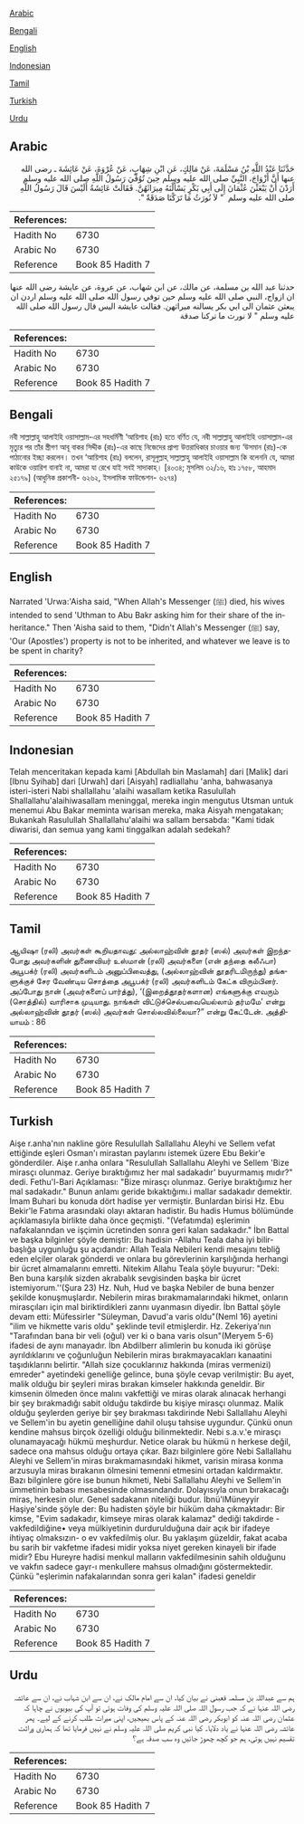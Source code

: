 [Arabic](#arabic)

[Bengali](#bengali)

[English](#english)

[Indonesian](#indonesian)

[Tamil](#tamil)

[Turkish](#turkish)

[Urdu](#urdu)

## Arabic


<div dir="rtl" lang="ar" style={{fontSize:'larger',backgroundColor:'#f8f9fa',padding:20}}>
حَدَّثَنَا عَبْدُ اللَّهِ بْنُ مَسْلَمَةَ، عَنْ مَالِكٍ، عَنِ ابْنِ شِهَابٍ، عَنْ عُرْوَةَ، عَنْ عَائِشَةَ ـ رضى الله عنها أَنَّ أَزْوَاجَ، النَّبِيِّ صلى الله عليه وسلم حِينَ تُوُفِّيَ رَسُولُ اللَّهِ صلى الله عليه وسلم أَرَدْنَ أَنْ يَبْعَثْنَ عُثْمَانَ إِلَى أَبِي بَكْرٍ يَسْأَلْنَهُ مِيرَاثَهُنَّ‏.‏ فَقَالَتْ عَائِشَةُ أَلَيْسَ قَالَ رَسُولُ اللَّهِ صلى الله عليه وسلم ‏ "‏ لاَ نُورَثُ مَا تَرَكْنَا صَدَقَةٌ ‏"‏‏.‏
</div>
<div style={{backgroundColor:'#f8f9fa',padding:20, marginBottom: 10}}><table> <thead> <tr> <th>References:</th> <th></th> </tr> </thead> <tbody><tr><td>Hadith No</td><td>6730</td></tr><tr><td>Arabic No</td><td>6730</td></tr><tr><td>Reference</td><td>Book 85 Hadith 7</td></tr></tbody></table></div>


<div dir="rtl" lang="ar" style={{fontSize:'larger',backgroundColor:'#f8f9fa',padding:20}}>
حدثنا عبد الله بن مسلمة، عن مالك، عن ابن شهاب، عن عروة، عن عايشة رضى الله عنها ان ازواج، النبي صلى الله عليه وسلم حين توفي رسول الله صلى الله عليه وسلم اردن ان يبعثن عثمان الى ابي بكر يسالنه ميراثهن. فقالت عايشة اليس قال رسول الله صلى الله عليه وسلم " لا نورث ما تركنا صدقة
</div>
<div style={{backgroundColor:'#f8f9fa',padding:20, marginBottom: 10}}><table> <thead> <tr> <th>References:</th> <th></th> </tr> </thead> <tbody><tr><td>Hadith No</td><td>6730</td></tr><tr><td>Arabic No</td><td>6730</td></tr><tr><td>Reference</td><td>Book 85 Hadith 7</td></tr></tbody></table></div>

## Bengali


<div dir="ltr" lang="bn" style={{fontSize:'larger',backgroundColor:'#f8f9fa',padding:20}}>
নবী সাল্লাল্লাহু আলাইহি ওয়াসাল্লাম-এর সহধর্মিণী ‘আয়িশাহ (রাঃ) হতে বর্ণিত যে, নবী সাল্লাল্লাহু আলাইহি ওয়াসাল্লাম-এর মৃত্যুর পর তাঁর স্ত্রীগণ আবূ বাকর সিদ্দীক (রাঃ)-এর কাছে নিজেদের প্রাপ্য উত্তরাধিকার চাওয়ার জন্য ‘উসমান (রাঃ)-কে পাঠানোর ইচ্ছা করলেন। তখন ‘আয়িশাহ (রাঃ) বললেন, রাসূলুল্লাহ্ সাল্লাল্লাহু আলাইহি ওয়াসাল্লাম কি বলেননি যে, আমরা কাউকে ওয়ারিশ বানাই না, আমরা যা রেখে যাই সবই সাদাকাহ্। [৪০৩৪; মুসলিম ৩২/১৬, হাঃ ১৭৫৮, আহমাদ ২৫১৭৯] (আধুনিক প্রকাশনী- ৬২৬২, ইসলামিক ফাউন্ডেশন- ৬২৭৪)
</div>
<div style={{backgroundColor:'#f8f9fa',padding:20, marginBottom: 10}}><table> <thead> <tr> <th>References:</th> <th></th> </tr> </thead> <tbody><tr><td>Hadith No</td><td>6730</td></tr><tr><td>Arabic No</td><td>6730</td></tr><tr><td>Reference</td><td>Book 85 Hadith 7</td></tr></tbody></table></div>

## English


<div dir="ltr" lang="en" style={{fontSize:'larger',backgroundColor:'#f8f9fa',padding:20}}>
Narrated 'Urwa:'Aisha said, "When Allah's Messenger (ﷺ) died, his wives intended to send 'Uthman to Abu Bakr asking him for their share of the inheritance." Then 'Aisha said to them, "Didn't Allah's Messenger (ﷺ) say, 'Our (Apostles') property is not to be inherited, and whatever we leave is to be spent in charity?
</div>
<div style={{backgroundColor:'#f8f9fa',padding:20, marginBottom: 10}}><table> <thead> <tr> <th>References:</th> <th></th> </tr> </thead> <tbody><tr><td>Hadith No</td><td>6730</td></tr><tr><td>Arabic No</td><td>6730</td></tr><tr><td>Reference</td><td>Book 85 Hadith 7</td></tr></tbody></table></div>

## Indonesian


<div dir="ltr" lang="id" style={{fontSize:'larger',backgroundColor:'#f8f9fa',padding:20}}>
Telah menceritakan kepada kami [Abdullah bin Maslamah] dari [Malik] dari [Ibnu Syihab] dari [Urwah] dari [Aisyah] radliallahu 'anha, bahwasanya isteri-isteri Nabi shallallahu 'alaihi wasallam ketika Rasulullah Shallallahu'alaihiwasallam meninggal, mereka ingin mengutus Utsman untuk menemui Abu Bakar meminta warisan mereka, maka Aisyah mengatakan; Bukankah Rasulullah Shallallahu'alaihi wa sallam bersabda: "Kami tidak diwarisi, dan semua yang kami tinggalkan adalah sedekah?
</div>
<div style={{backgroundColor:'#f8f9fa',padding:20, marginBottom: 10}}><table> <thead> <tr> <th>References:</th> <th></th> </tr> </thead> <tbody><tr><td>Hadith No</td><td>6730</td></tr><tr><td>Arabic No</td><td>6730</td></tr><tr><td>Reference</td><td>Book 85 Hadith 7</td></tr></tbody></table></div>

## Tamil


<div dir="ltr" lang="ta" style={{fontSize:'larger',backgroundColor:'#f8f9fa',padding:20}}>
ஆயிஷா (ரலி) அவர்கள் கூறியதாவது: அல்லாஹ்வின் தூதர் (ஸல்) அவர்கள் இறந்தபோது அவர்களின் துணைவியர் உஸ்மான் (ரலி) அவர்களை (என் தந்தை கலீஃபா) அபூபக்ர் (ரலி) அவர்களிடம் அனுப்பிவைத்து, (அல்லாஹ்வின் தூதரிடமிருந்து) தங்களுக்குச் சேர வேண்டிய சொத்தை அபூபக்ர் (ரலி) அவர்களிடம் கேட்க விரும்பினர். அப்போது நான் (அவர்களைப் பார்த்து), ‘(இறைத்தூதர்களான) எங்களுக்கு எவரும் (சொத்தில்) வாரிசாக முடியாது. நாங்கள் விட்டுச்செல்பவையெல்லாம் தர்மமே’ என்று அல்லாஹ்வின் தூதர் (ஸல்) அவர்கள் சொல்லவில்லையா?” என்று கேட்டேன். அத்தியாயம் : 86
</div>
<div style={{backgroundColor:'#f8f9fa',padding:20, marginBottom: 10}}><table> <thead> <tr> <th>References:</th> <th></th> </tr> </thead> <tbody><tr><td>Hadith No</td><td>6730</td></tr><tr><td>Arabic No</td><td>6730</td></tr><tr><td>Reference</td><td>Book 85 Hadith 7</td></tr></tbody></table></div>

## Turkish


<div dir="ltr" lang="tr" style={{fontSize:'larger',backgroundColor:'#f8f9fa',padding:20}}>
Aişe r.anha'nın nakline göre Resulullah Sallallahu Aleyhi ve Sellem vefat ettiğinde eşleri Osman'ı mirastan paylarını istemek üzere Ebu Bekir'e gönderdiler. Aişe r.anha onlara "Resulullah Sallallahu Aleyhi ve Sellem 'Bize mirasçı olunmaz. Geriye bıraktığımız her mal sadakadır' buyurmamış mıdır?" dedi. Fethu'l-Bari Açıklaması: "Bize mirasçı olunmaz. Geriye bıraktığımız her mal sadakadır." Bunun anlamı geride bıkaktığımı.i mallar sadakadır demektir. İmam Buhari bu konuda dört hadise yer vermiştir. Bunlardan birisi Hz. Ebu Bekir'le Fatıma arasındaki olayı aktaran hadistir. Bu hadis Humus bölümünde açıklamasıyla birlikte daha önce geçmişti. "(Vefatımda) eşlerimin nafakalanndan ve işçimin ücretinden sonra geri kalan sadakadır." İbn Battal ve başka bilginler şöyle demiştir: Bu hadisin -Allahu Teala daha iyi bilir- başlığa uygunluğu şu açıdandır: Allah Teala Nebileri kendi mesajını tebliğ eden elçiler olarak gönderdi ve onlara bu görevlerinin karşılığında herhangi bir ücret almamalarını emretti. Nitekim Allahu Teala şöyle buyurur: "Deki: Ben buna karşılık sizden akrabalık sevgisinden başka bir ücret istemiyorum.''(Şura 23) Hz. Nuh, Hud ve başka Nebiler de buna benzer şekilde konuşmuşlardır. Nebilerin miras bırakmamalarındaki hikmet, onların mirasçıları için mal biriktirdikleri zannı uyanmasın diyedir. İbn Battal şöyle devam etti: Müfessirler "Süleyman, Davud'a varis oldu"(Neml 16) ayetini "ilim ve hikmette varis oldu" şeklinde tevil etmişlerdir. Hz. Zekeriya'nın "Tarafından bana bir veli (oğul) ver ki o bana varis olsun"(Meryem 5-6) ifadesi de aynı manayadır. İbn Abdilberr alimlerin bu konuda iki görüşe ayrıldıklarını ve çoğunluğun Nebilerin miras bırakmayacakları kanaatini taşıdıklarını belirtir. "Allah size çocuklarınız hakkında (miras vermenizi) emreder" ayetindeki genelliğe gelince, buna şöyle cevap verilmiştir: Bu ayet, malik olduğu bir şeyleri miras bırakan kimseler hakkında geneldir. Bir kimsenin ölmeden önce malını vakfettiği ve miras olarak alınacak herhangi bir şey bırakmadığı sabit olduğu takdirde bu kişiye mirasçı olunmaz. Malik olduğu şeylerden geriye bir şey bırakması takdirinde Nebi Sallallahu Aleyhi ve Sellem'in bu ayetin genelliğine dahil oluşu tahsise uygundur. Çünkü onun kendine mahsus birçok özelliği olduğu bilinmektedir. Nebi s.a.v.'e mirasçı olunamayacağı hükmü meşhurdur. Netice olarak bu hükmü n herkese değil, sadece ona mahsus olduğu ortaya çıkar. Bazı bilginlere göre Nebi Sallallahu Aleyhi ve Sellem'in miras bırakmamasındaki hikmet, varisin mirasa konma arzusuyla miras bırakanın ölmesini temenni etmesini ortadan kaldırmaktır. Bazı bilginlere göre ise bunun hikmeti, Nebi Sallallahu Aleyhi ve Sellem'in ümmetinin babası mesabesinde olmasındandır. Dolayısıyla onun bırakacağı miras, herkesin olur. Genel sadakanın niteliği budur. İbnü'lMüneyyir Haşiye'sinde şöyle der: Bu hadisten şöyle bir hüküm daha çıkmaktadır: Bir kimse, "Evim sadakadır, kimseye miras olarak kalamaz" dediği takdirde -vakfedildiğine• veya mülkiyetinin durdurulduğuna dair açık bir ifadeye ihtiyaç olmaksızın- o ev vakfedilmiş olur. Bu yaklaşım güzeldir, fakat acaba bu sarih bir vakfetme ifadesi midir yoksa niyet gereken kinayeli bir ifade midir? Ebu Hureyre hadisi menkul malların vakfedilmesinin sahih olduğunu ve vakfın sadece gayr-ı menkullere mahsus olmadığını göstermektedir. Çünkü "eşlerimin nafakalarından sonra geri kalan" ifadesi geneldir
</div>
<div style={{backgroundColor:'#f8f9fa',padding:20, marginBottom: 10}}><table> <thead> <tr> <th>References:</th> <th></th> </tr> </thead> <tbody><tr><td>Hadith No</td><td>6730</td></tr><tr><td>Arabic No</td><td>6730</td></tr><tr><td>Reference</td><td>Book 85 Hadith 7</td></tr></tbody></table></div>

## Urdu


<div dir="rtl" lang="ur" style={{fontSize:'larger',backgroundColor:'#f8f9fa',padding:20}}>
ہم سے عبداللہ بن مسلمہ قعبنی نے بیان کیا، ان سے امام مالک نے، ان سے ابن شہاب نے، ان سے عائشہ رضی اللہ عنہا نے کہ جب رسول اللہ صلی اللہ علیہ وسلم کی وفات ہوئی تو آپ کی بیویوں نے چاہا کہ عثمان رضی اللہ عنہ کو ابوبکر رضی اللہ عنہ کے پاس بھیجیں، اپنی میراث طلب کرنے کے لیے۔ پھر عائشہ رضی اللہ عنہا نے یاد دلایا۔ کیا نبی کریم صلی اللہ علیہ وسلم نے نہیں فرمایا تھا کہ ہماری وراثت تقسیم نہیں ہوتی، ہم جو کچھ چھوڑ جائیں وہ سب صدقہ ہے؟
</div>
<div style={{backgroundColor:'#f8f9fa',padding:20, marginBottom: 10}}><table> <thead> <tr> <th>References:</th> <th></th> </tr> </thead> <tbody><tr><td>Hadith No</td><td>6730</td></tr><tr><td>Arabic No</td><td>6730</td></tr><tr><td>Reference</td><td>Book 85 Hadith 7</td></tr></tbody></table></div>